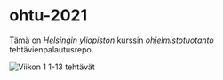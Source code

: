 # ohtu-2021

Tämä on *Helsingin yliopiston* kurssin *ohjelmistotuotanto* tehtävienpalautusrepo.

![Viikon 1 1-13 tehtävät](https://github.com/Vesulius/ohtu-2021-viikko1)